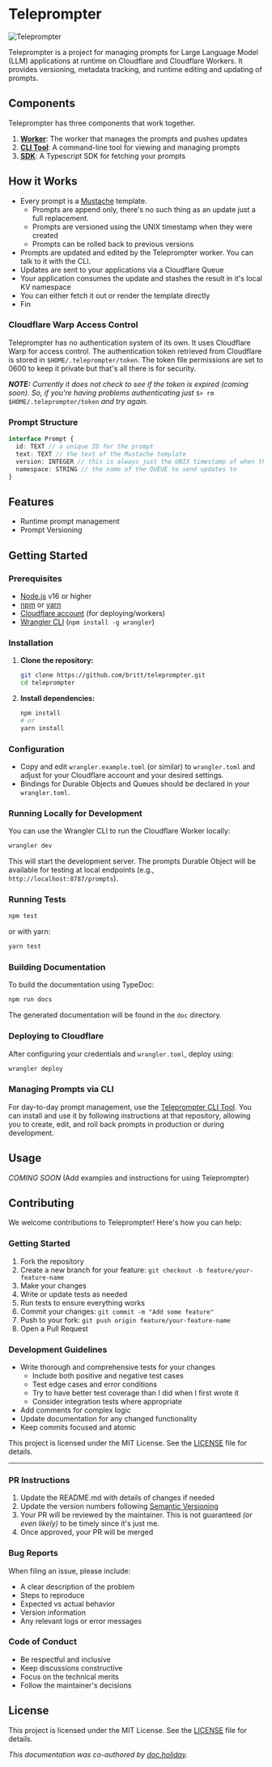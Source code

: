 # Teleprompter

![Teleprompter](/doc/assets/diy_video_canon5d_teleprompter_gaffertape-285983.jpg)

Teleprompter is a project for managing prompts for Large Language Model (LLM) applications at runtime on Cloudflare and Cloudflare Workers. It provides versioning, metadata tracking, and runtime editing and updating of prompts.

## Components

Teleprompter has three components that work together.

1. **[Worker](https://github.com/britt/teleprompter)**: The worker that manages the prompts and pushes updates
2. **[CLI Tool](https://github.com/britt/teleprompter-cli)**: A command-line tool for viewing and managing prompts
3. **[SDK](https://github.com/britt/teleprompter-sdk)**: A Typescript SDK for fetching your prompts

## How it Works

* Every prompt is a [Mustache](https://mustache.github.io/) template.
  * Prompts are append only, there's no such thing  as an update just a full replacement.
  * Prompts are versioned using the UNIX timestamp when they were created
  * Prompts can be rolled back to previous versions
* Prompts are updated and edited by the Teleprompter worker. You can talk to it with the CLI.
* Updates are sent to your applications via a Cloudflare Queue
* Your application consumes the update and stashes the result in it's local KV namespace
* You can either fetch it out or render the template directly
* Fin

### Cloudflare Warp Access Control
Teleprompter has no authentication system of its own. It uses Cloudflare Warp for access control. The authentication token retrieved from Cloudflare is stored in `$HOME/.teleprompter/token`. The token file permissions are set to 0600 to keep it private but that's all there is for security.

_**NOTE:** Currently it does not check to see if the token is expired (coming soon). So, if you're having problems authenticating just_ `$> rm $HOME/.teleprompter/token` _and try again._

### Prompt Structure

```typescript
interface Prompt {
  id: TEXT // a unique ID for the prompt
  text: TEXT // the text of the Mustache template
  version: INTEGER // this is always just the UNIX timestamp of when this prom,pt was edited
  namespace: STRING // the name of the QUEUE to send updates to
}
```
   
## Features
- Runtime prompt management
- Prompt Versioning

## Getting Started

### Prerequisites

- [Node.js](https://nodejs.org/) v16 or higher
- [npm](https://www.npmjs.com/) or [yarn](https://yarnpkg.com/)
- [Cloudflare account](https://dash.cloudflare.com/) (for deploying/workers)
- [Wrangler CLI](https://developers.cloudflare.com/workers/wrangler/) (`npm install -g wrangler`)

### Installation

1. **Clone the repository:**

   ```sh
   git clone https://github.com/britt/teleprompter.git
   cd teleprompter
   ```

2. **Install dependencies:**

   ```sh
   npm install
   # or
   yarn install
   ```

### Configuration

- Copy and edit `wrangler.example.toml` (or similar) to `wrangler.toml` and adjust for your Cloudflare account and your desired settings.
- Bindings for Durable Objects and Queues should be declared in your `wrangler.toml`.

### Running Locally for Development

You can use the Wrangler CLI to run the Cloudflare Worker locally:

```sh
wrangler dev
```

This will start the development server. The prompts Durable Object will be available for testing at local endpoints (e.g., `http://localhost:8787/prompts`).

### Running Tests

```sh
npm test
```

or with yarn:

```sh
yarn test
```

### Building Documentation

To build the documentation using TypeDoc:

```sh
npm run docs
```

The generated documentation will be found in the `doc` directory.

### Deploying to Cloudflare

After configuring your credentials and `wrangler.toml`, deploy using:

```sh
wrangler deploy
```

### Managing Prompts via CLI

For day-to-day prompt management, use the [Teleprompter CLI Tool](https://github.com/britt/teleprompter-cli). You can install and use it by following instructions at that repository, allowing you to create, edit, and roll back prompts in production or during development.

## Usage

_COMING  SOON_
(Add examples and instructions for using Teleprompter)

## Contributing

We welcome contributions to Teleprompter! Here's how you can help:

### Getting Started

1. Fork the repository
2. Create a new branch for your feature: `git checkout -b feature/your-feature-name`
3. Make your changes
4. Write or update tests as needed
5. Run tests to ensure everything works
6. Commit your changes: `git commit -m "Add some feature"`
7. Push to your fork: `git push origin feature/your-feature-name`
8. Open a Pull Request

### Development Guidelines

- Write thorough and comprehensive tests for your changes
  - Include both positive and negative test cases
  - Test edge cases and error conditions
  - Try to have better test coverage than I did when I first wrote it
  - Consider integration tests where appropriate
- Add comments for complex logic
- Update documentation for any changed functionality
- Keep commits focused and atomic

This project is licensed under the MIT License. See the [LICENSE](LICENSE) file for details.

---
### PR Instructions
1. Update the README.md with details of changes if needed
2. Update the version numbers following [Semantic Versioning](https://semver.org/)
3. Your PR will be reviewed by the maintainer. This is not guaranteed _(or even likely)_ to be timely since it's just me.
4. Once approved, your PR will be merged

### Bug Reports

When filing an issue, please include:

- A clear description of the problem
- Steps to reproduce
- Expected vs actual behavior
- Version information
- Any relevant logs or error messages

### Code of Conduct

- Be respectful and inclusive
- Keep discussions constructive
- Focus on the technical merits
- Follow the maintainer's decisions

## License

This project is licensed under the MIT License. See the [LICENSE](LICENSE) file for details.

_This documentation was co-authored by [doc.holiday](https://doc.holiday)._ 
